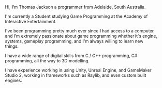 Hi, I'm Thomas Jackson a programmer from Adelaide, South Australia.

I'm currently a Student studying Game Programming at the Academy of Interactive Entertainment.

I've been programming pretty much ever since I had access to a computer and I'm extremely passionate about game programming whether it's engine, systems, gameplay programming, and I'm always willing to learn new things.

I have a wide range of digital skills from C / C++ programming, C# programming, all the way to 3D modelling.

I have experience working in using Unity, Unreal Engine, and GameMaker Studio 2, working in frameworks such as Raylib, and even custom built engines.
